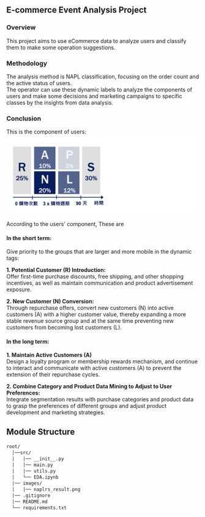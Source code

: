 ## E-commerce Event Analysis Project

### Overview

This project aims to use eCommerce data to analyze users and classify them to make some operation suggestions.

### Methodology

The analysis method is NAPL classification, focusing on the order count and the active status of users.\
The operator can use these dynamic labels to analyze the components of users and make some decisions and marketing campaigns to specific classes by the insights from data analysis.

### Conclusion

This is the component of users:
![可愛的貓咪](/images/naplrs_result.png)

According to the users' component, These are 


#### In the short term:

Give priority to the groups that are larger and more mobile in the dynamic tags:

**1. Potential Customer (R) Introduction:**\
   Offer first-time purchase discounts, free shipping, and other shopping incentives, as well as maintain communication and product advertisement exposure.

**2. New Customer (N) Conversion:**\
  Through repurchase offers, convert new customers (N) into active customers (A) with a higher customer value, thereby expanding a more stable revenue source group and at the same time preventing new customers from becoming lost customers (L).

#### In the long term:

**1. Maintain Active Customers (A)**\
  Design a loyalty program or membership rewards mechanism, and continue to interact and communicate with active customers (A) to prevent the extension of their repurchase cycles.

**2. Combine Category and Product Data Mining to Adjust to User Preferences:**\
  Integrate segmentation results with purchase categories and product data to grasp the preferences of different groups and adjust product development and marketing strategies.

## Module Structure

```plaintext
root/
  |──src/
  |   |── __init__.py
  |   |── main.py
  |   |── utils.py
  |   └── EDA.ipynb
  |── images/
  |   |── naplrs_result.png
  |── .gitignore
  |── README.md
  └── requirements.txt
```
